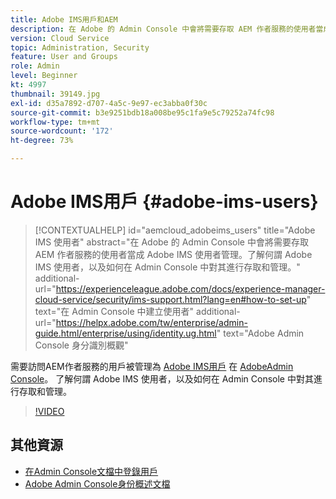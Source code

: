 ```yaml
---
title: Adobe IMS用戶和AEM
description: 在 Adobe 的 Admin Console 中會將需要存取 AEM 作者服務的使用者當成 Adobe IMS 使用者管理。了解何謂 Adobe IMS 使用者，以及如何在 Admin Console 中對其進行存取和管理。
version: Cloud Service
topic: Administration, Security
feature: User and Groups
role: Admin
level: Beginner
kt: 4997
thumbnail: 39149.jpg
exl-id: d35a7892-d707-4a5c-9e97-ec3abba0f30c
source-git-commit: b3e9251bdb18a008be95c1fa9e5c79252a74fc98
workflow-type: tm+mt
source-wordcount: '172'
ht-degree: 73%

---
```


# Adobe IMS用戶 {#adobe-ims-users}

>[!CONTEXTUALHELP]
>id="aemcloud_adobeims_users"
>title="Adobe IMS 使用者"
>abstract="在 Adobe 的 Admin Console 中會將需要存取 AEM 作者服務的使用者當成 Adobe IMS 使用者管理。了解何謂 Adobe IMS 使用者，以及如何在 Admin Console 中對其進行存取和管理。"
>additional-url="https://experienceleague.adobe.com/docs/experience-manager-cloud-service/security/ims-support.html?lang=en#how-to-set-up" text="在 Admin Console 中建立使用者"
>additional-url="https://helpx.adobe.com/tw/enterprise/admin-guide.html/enterprise/using/identity.ug.html" text="Adobe Admin Console 身分識別概觀"

需要訪問AEM作者服務的用戶被管理為 [Adobe IMS用戶](https://helpx.adobe.com/tw/enterprise/using/set-up-identity.html) 在 [AdobeAdmin Console](https://adminconsole.adobe.com)。 了解何謂 Adobe IMS 使用者，以及如何在 Admin Console 中對其進行存取和管理。

>[!VIDEO](https://video.tv.adobe.com/v/39149?quality=12&learn=on)

## 其他資源

+ [在Admin Console文檔中登錄用戶](https://experienceleague.adobe.com/docs/experience-manager-cloud-service/security/ims-support.html#onboarding-users-in-admin-console)
+ [Adobe Admin Console身份概述文檔](https://helpx.adobe.com/tw/enterprise/using/identity.html)
